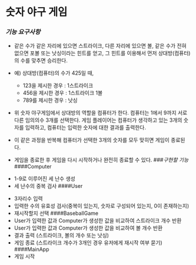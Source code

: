 # 숫자 야구 게임

### *기능 요구사항*
* 같은 수가 같은 자리에 있으면 스트라이크, 다른 자리에 있으면 볼, 같은 수가 전혀 없으면 포볼 또는 낫싱이라는 힌트를 얻고, 그 힌트를 이용해서 먼저 상대방(컴퓨터)의 수를 맞추면 승리한다.
* 예) 상대방(컴퓨터)의 수가 425일 때, 
    * 123을 제시한 경우 : 1스트라이크
    * 456을 제시한 경우 : 1스트라이크 1볼
    * 789를 제시한 경우 : 낫싱

* 위 숫자 야구게임에서 상대방의 역할을 컴퓨터가 한다. 컴퓨터는 1에서 9까지 서로 다른 임의의수 3개를 선택한다. 게임 플레이어는 컴퓨터가 생각하고 있는 3개의 숫자를 입력하고, 컴퓨터는 입력한 숫자에 대한 결과를 출력한다.
* 이 같은 과정을 반복해 컴퓨터가 선택한 3개의 숫자를 모두 맞히면 게임이 종료된다.
* 게임을 종료한 후 게임을 다시 시작하거나 완전히 종료할 수 있다.
###*구현할 기능*
####Computer
- 1-9로 이루어진 세 난수 생성
- 세 난수의 중복 검사
####User
* 3자리수 입력
* 입력한 수의 유효성 검사(중복이 있는지, 숫자로 구성되어 있는지, 0이 존재하는지)
* 재시작할지 선택
####BaseballGame
* User가 입력한 값과 Computer가 생성한 값을 비교하여 스트라이크 개수 반환
* User가 입력한 값과 Computer가 생성한 값을 비교하여 볼 개수 반환
* 결과 출력 (스트라이크, 볼의 개수 또는 낫싱)
* 게임 종료 (스트라이크 개수가 3개인 경우 유저에게 재시작 여부 묻기)
####MainApp
* 게임 시작
